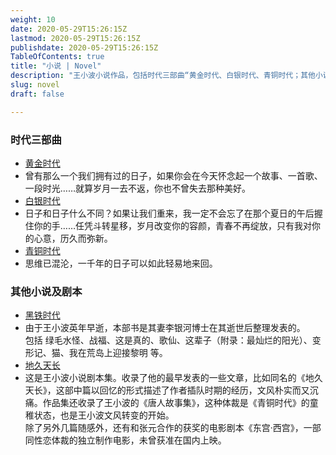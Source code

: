 ```yaml
---
weight: 10
date: 2020-05-29T15:26:15Z
lastmod: 2020-05-29T15:26:15Z
publishdate: 2020-05-29T15:26:15Z
TableOfContents: true
title: "小说 | Novel"
description: "王小波小说作品，包括时代三部曲“黄金时代、白银时代、青铜时代；其他小说及剧本：黑铁时代、地久天长。"
slug: novel
draft: false

---
```

### 时代三部曲

*   [黄金时代](/novel/gold/)
*   曾有那么一个我们拥有过的日子，如果你会在今天怀念起一个故事、一首歌、一段时光……就算岁月一去不返，你也不曾失去那种美好。
*   [白银时代](/novel/silver/)
*   日子和日子什么不同？如果让我们重来，我一定不会忘了在那个夏日的午后握住你的手……任凭斗转星移，岁月改变你的容颜，青春不再绽放，只有我对你的心意，历久而弥新。
*   [青铜时代](/novel/copper/)
*   思维已混沦，一千年的日子可以如此轻易地来回。

### 其他小说及剧本

*   [黑铁时代](/novel/iron/)
*   由于王小波英年早逝，本部书是其妻李银河博士在其逝世后整理发表的。  
    包括 绿毛水怪、战福、这是真的、歌仙、这辈子（附录：最灿烂的阳光）、变形记、猫、我在荒岛上迎接黎明 等。
*   [地久天长](/novel/forever/)
*   这是王小波小说剧本集。收录了他的最早发表的一些文章，比如同名的《地久天长》，这部中篇以回忆的形式描述了作者插队时期的经历，文风朴实而又沉痛。作品集还收录了王小波的《唐人故事集》，这种体裁是《青铜时代》的童稚状态，也是王小波文风转变的开始。  
    除了另外几篇随感外，还有和张元合作的获奖的电影剧本《东宫·西宫》，一部同性恋体裁的独立制作电影，未曾获准在国内上映。
